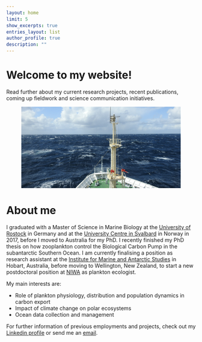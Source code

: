 ```yaml
---
layout: home
limit: 5
show_excerpts: true
entries_layout: list
author_profile: true
description: ""
---
```

# Welcome to my website!

Read further about my current research projects, recent publications, coming up fieldwork and science communication initiatives. 

<figure>
  <img src="/assets/images/Umitaka_title.jpg" alt="">
</figure>

# About me

I graduated with a Master of Science in Marine Biology at the [University of Rostock](https://www.uni-rostock.de/en/) in Germany and at the [University Centre in Svalbard](unis.no) in Norway in 2017, before I moved to Australia for my PhD. I recently finished my PhD thesis on how zooplankton control the Biological Carbon Pump in the subantarctic Southern Ocean. I am currently finalising a position as research assistant at the [Institute for Marine and Antarctic Studies](https://www.imas.utas.edu.au/) in Hobart, Australia, before moving to Wellington, New Zealand, to start a new postdoctoral position at [NIWA](https://niwa.co.nz/) as plankton ecologist.  

My main interests are:
- Role of plankton physiology, distribution and population dynamics in carbon export
- Impact of climate change on polar ecosystems
- Ocean data collection and management

For further information of previous employments and projects, check out my [Linkedin profile](https://www.linkedin.com/in/svenja-halfter-2819a7107/) or send me an [email](mailto:Svenja.Halfter@utas.edu.au). 

